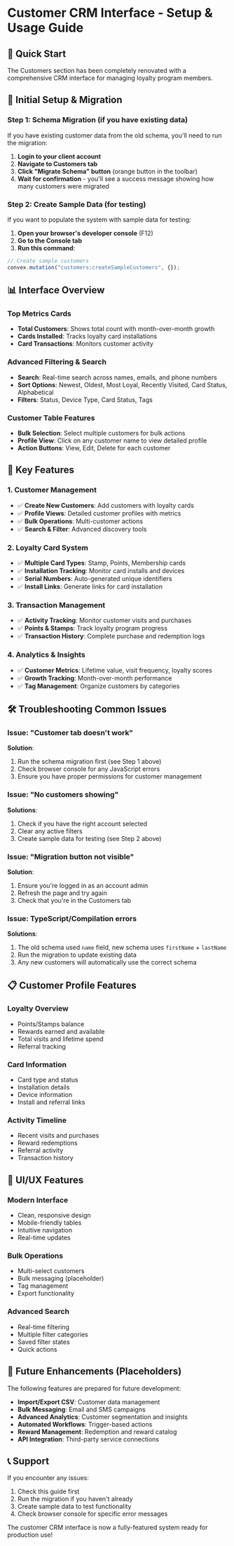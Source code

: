 # Customer CRM Interface - Setup & Usage Guide

## 🚀 Quick Start

The Customers section has been completely renovated with a comprehensive CRM interface for managing loyalty program members.

## 🔧 Initial Setup & Migration

### Step 1: Schema Migration (if you have existing data)

If you have existing customer data from the old schema, you'll need to run the migration:

1. **Login to your client account**
2. **Navigate to Customers tab**
3. **Click "Migrate Schema" button** (orange button in the toolbar)
4. **Wait for confirmation** - you'll see a success message showing how many customers were migrated

### Step 2: Create Sample Data (for testing)

If you want to populate the system with sample data for testing:

1. **Open your browser's developer console** (F12)
2. **Go to the Console tab**
3. **Run this command**:
```javascript
// Create sample customers
convex.mutation("customers:createSampleCustomers", {});
```

## 📊 Interface Overview

### Top Metrics Cards
- **Total Customers**: Shows total count with month-over-month growth
- **Cards Installed**: Tracks loyalty card installations
- **Card Transactions**: Monitors customer activity

### Advanced Filtering & Search
- **Search**: Real-time search across names, emails, and phone numbers
- **Sort Options**: Newest, Oldest, Most Loyal, Recently Visited, Card Status, Alphabetical
- **Filters**: Status, Device Type, Card Status, Tags

### Customer Table Features
- **Bulk Selection**: Select multiple customers for bulk actions
- **Profile View**: Click on any customer name to view detailed profile
- **Action Buttons**: View, Edit, Delete for each customer

## 🎯 Key Features

### 1. Customer Management
- ✅ **Create New Customers**: Add customers with loyalty cards
- ✅ **Profile Views**: Detailed customer profiles with metrics
- ✅ **Bulk Operations**: Multi-customer actions
- ✅ **Search & Filter**: Advanced discovery tools

### 2. Loyalty Card System
- ✅ **Multiple Card Types**: Stamp, Points, Membership cards
- ✅ **Installation Tracking**: Monitor card installs and devices
- ✅ **Serial Numbers**: Auto-generated unique identifiers
- ✅ **Install Links**: Generate links for card installation

### 3. Transaction Management
- ✅ **Activity Tracking**: Monitor customer visits and purchases
- ✅ **Points & Stamps**: Track loyalty program progress
- ✅ **Transaction History**: Complete purchase and redemption logs

### 4. Analytics & Insights
- ✅ **Customer Metrics**: Lifetime value, visit frequency, loyalty scores
- ✅ **Growth Tracking**: Month-over-month performance
- ✅ **Tag Management**: Organize customers by categories

## 🛠️ Troubleshooting Common Issues

### Issue: "Customer tab doesn't work"
**Solution**: 
1. Run the schema migration first (see Step 1 above)
2. Check browser console for any JavaScript errors
3. Ensure you have proper permissions for customer management

### Issue: "No customers showing"
**Solutions**:
1. Check if you have the right account selected
2. Clear any active filters
3. Create sample data for testing (see Step 2 above)

### Issue: "Migration button not visible"
**Solution**: 
1. Ensure you're logged in as an account admin
2. Refresh the page and try again
3. Check that you're in the Customers tab

### Issue: TypeScript/Compilation errors
**Solutions**:
1. The old schema used `name` field, new schema uses `firstName` + `lastName`
2. Run the migration to update existing data
3. Any new customers will automatically use the correct schema

## 📋 Customer Profile Features

### Loyalty Overview
- Points/Stamps balance
- Rewards earned and available
- Total visits and lifetime spend
- Referral tracking

### Card Information
- Card type and status
- Installation details
- Device information
- Install and referral links

### Activity Timeline
- Recent visits and purchases
- Reward redemptions
- Referral activity
- Transaction history

## 🎨 UI/UX Features

### Modern Interface
- Clean, responsive design
- Mobile-friendly tables
- Intuitive navigation
- Real-time updates

### Bulk Operations
- Multi-select customers
- Bulk messaging (placeholder)
- Tag management
- Export functionality

### Advanced Search
- Real-time filtering
- Multiple filter categories
- Saved filter states
- Quick actions

## 🔮 Future Enhancements (Placeholders)

The following features are prepared for future development:
- **Import/Export CSV**: Customer data management
- **Bulk Messaging**: Email and SMS campaigns
- **Advanced Analytics**: Customer segmentation and insights
- **Automated Workflows**: Trigger-based actions
- **Reward Management**: Redemption and reward catalog
- **API Integration**: Third-party service connections

## 📞 Support

If you encounter any issues:
1. Check this guide first
2. Run the migration if you haven't already
3. Create sample data to test functionality
4. Check browser console for specific error messages

The customer CRM interface is now a fully-featured system ready for production use! 